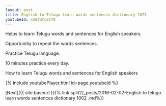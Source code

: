 ```yaml
---
layout: post
title: English to Telugu learn words sentences dictionary 1075 
youtubeId: xSGfUrc2zYQ
---
```

 
 
Helps to learn Telugu words and sentences for English speakers.

Opportunitiy to repeat the words sentences. 

Practice Telugu language. 
 
10 minutes practice every day. 
 
How to learn Telugu words and sentences for English speakers 
 
{% include youtubePlayer.html id=page.youtubeId %}
 
 
[Next]({{ site.baseurl }}{% link  split2/_posts/2016-02-02-English to telugu learn words sentences dictionary 1002 .md%})
 
